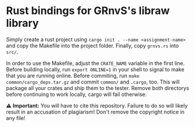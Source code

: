 # Rust bindings for GRnvS's libraw library

Simply create a rust project using `cargo init . --name <assignment-name>` and copy the Makefile into the project folder.
Finally, copy `grnvs.rs` into `src/`.

In order to use the Makefile, adjust the `CRATE_NAME` variable in the first line.
Before building locally, run `export ONLINE=1` in your shell to signal to make that you are running online.
Before commiting, run `make common/cargo_deps.tar.gz` and commit `common/` and `.cargo`, too.
This will package all your crates and ship them to the tester.
Remove both directorys before continuing to work locally, cargo will fail otherwise.

:warning: **Important:** You will have to cite this repository.
Failure to do so will likely result in an accusation of plagiarism!
Don't remove the copyright notice in any file!
